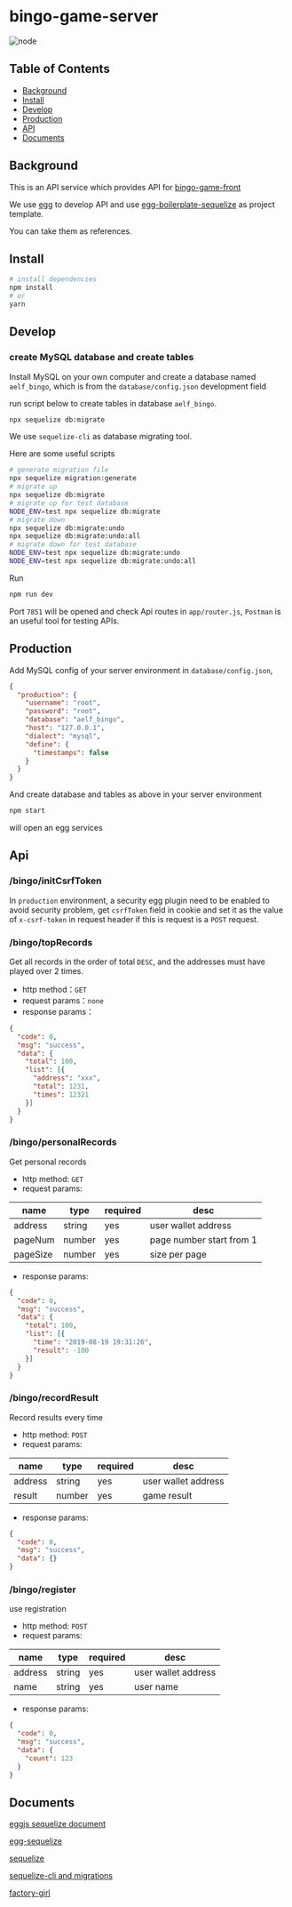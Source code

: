 # bingo-game-server

![node](https://img.shields.io/badge/node->=10.9.0-green.svg)

## Table of Contents

- [Background](#background)
- [Install](#install)
- [Develop](#develop)
- [Production](#production)
- [API](#api)
- [Documents](#documents)

## Background

This is an API service which provides API for [bingo-game-front](https://github.com/AElfProject/bingo-game-front)

We use [egg](https://github.com/eggjs/egg) to develop API and use [egg-boilerplate-sequelize](https://github.com/eggjs/egg-boilerplate-sequelize) as project template.

You can take them as references. 

## Install

```bash
# install dependencies
npm install
# or
yarn
```

## Develop

### create MySQL database and create tables

Install MySQL on your own computer and create a database named `aelf_bingo`, which is from the `database/config.json` development field

run script below to create tables in database `aelf_bingo`.
```bash
npx sequelize db:migrate
```

We use `sequelize-cli` as database migrating tool.

Here are some useful scripts

```bash
# generate migration file
npx sequelize migration:generate
# migrate up
npx sequelize db:migrate
# migrate up for test database
NODE_ENV=test npx sequelize db:migrate
# migrate down
npx sequelize db:migrate:undo
npx sequelize db:migrate:undo:all
# migrate down for test database
NODE_ENV=test npx sequelize db:migrate:undo
NODE_ENV=test npx sequelize db:migrate:undo:all
```

Run
```bash
npm run dev
```
Port `7851` will be opened and check Api routes in `app/router.js`, `Postman` is an useful tool for testing APIs.

 

## Production
Add MySQL config of your server environment in `database/config.json`,
```json
{
  "production": {
    "username": "root",
    "password": "root",
    "database": "aelf_bingo",
    "host": "127.0.0.1",
    "dialect": "mysql",
    "define": {
      "timestamps": false
    }
  }
}
```
And create database and tables as above in your server environment

```bash
npm start 
```  
will open an egg services

## Api

### /bingo/initCsrfToken

In `production` environment, a security egg plugin need to be enabled to avoid security problem, get `csrfToken` field in cookie and set it as the value of
`x-csrf-token` in request header if this is request is a `POST` request.

### /bingo/topRecords

Get all records in the order of total `DESC`, and the addresses must have played over 2 times.

* http method：`GET`
* request params：`none`
* response params：
```json
{
  "code": 0,
  "msg": "success",
  "data": {
    "total": 100,
    "list": [{
      "address": "xxx",
      "total": 1231,
      "times": 12321
    }]
  }
}
```

### /bingo/personalRecords

Get personal records

* http method: `GET`
* request params:

| name | type | required | desc |
| --- | --- | --- | --- |
| address | string | yes | user wallet address |
| pageNum | number | yes | page number start from 1 |
| pageSize | number | yes | size per page |

* response params:
```json
{
  "code": 0,
  "msg": "success",
  "data": {
    "total": 100,
    "list": [{
      "time": "2019-08-19 19:31:26",
      "result": -100
    }]
  }
}
```

### /bingo/recordResult

Record results every time

* http method: `POST`
* request params:

| name | type | required | desc |
| --- | --- | --- | --- |
| address | string | yes | user wallet address |
| result | number | yes | game result |

* response params:
```json
{
  "code": 0,
  "msg": "success",
  "data": {}
}
```

### /bingo/register

use registration

* http method: `POST`
* request params:

| name | type | required | desc |
| --- | --- | --- | --- |
| address | string | yes | user wallet address |
| name | string | yes | user name |

* response params:
```json
{
  "code": 0,
  "msg": "success",
  "data": {
    "count": 123
  }
}
```

## Documents

[eggjs sequelize document](https://eggjs.org/zh-cn/tutorials/mysql.html)

[egg-sequelize](https://github.com/eggjs/egg-sequelize)

[sequelize](http://docs.sequelizejs.com)

[sequelize-cli and migrations](http://docs.sequelizejs.com/manual/tutorial/migrations.html)

[factory-girl](https://github.com/aexmachina/factory-girl)
